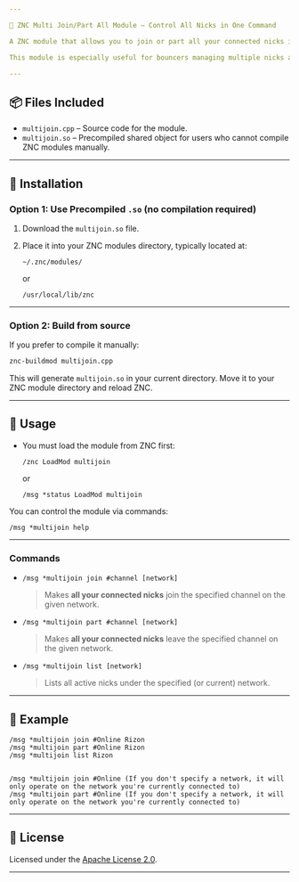 ```yaml
---

🔁 ZNC Multi Join/Part All Module – Control All Nicks in One Command

A ZNC module that allows you to join or part all your connected nicks in a given network to/from a specific IRC channel with a single command.

This module is especially useful for bouncers managing multiple nicks across a network and needing quick access to a channel.

---
```


## 📦 Files Included

- `multijoin.cpp` – Source code for the module.
- `multijoin.so` – Precompiled shared object for users who cannot compile ZNC modules manually.

---

## 🔧 Installation

### Option 1: Use Precompiled `.so` (no compilation required)

1. Download the `multijoin.so` file.
2. Place it into your ZNC modules directory, typically located at:
   ```
   ~/.znc/modules/
   ```   
   
   or
   
   ```
   /usr/local/lib/znc
   ```   

---

### Option 2: Build from source

If you prefer to compile it manually:

  ```bash
  znc-buildmod multijoin.cpp
  ```

This will generate `multijoin.so` in your current directory. Move it to your ZNC module directory and reload ZNC.

---

## 🚀 Usage
- You must load the module from ZNC first:
  ```
  /znc LoadMod multijoin
   ```
  or
  ```
  /msg *status LoadMod multijoin
  ```

You can control the module via commands: 
   ```
   /msg *multijoin help
   ```
 
---

### Commands

- `/msg *multijoin join #channel [network]`
  > Makes **all your connected nicks** join the specified channel on the given network.

- `/msg *multijoin part #channel [network]`
  > Makes **all your connected nicks** leave the specified channel on the given network.

- `/msg *multijoin list [network]`
  > Lists all active nicks under the specified (or current) network.

---

## 💬 Example

```
/msg *multijoin join #Online Rizon
/msg *multijoin part #Online Rizon
/msg *multijoin list Rizon


/msg *multijoin join #Online (If you don't specify a network, it will only operate on the network you're currently connected to)
/msg *multijoin part #Online (If you don't specify a network, it will only operate on the network you're currently connected to)
```

---


## 📃 License

Licensed under the [Apache License 2.0](https://github.com/CodeVaultX/znc-multinick-joinpart/blob/main/LICENSE).

---
